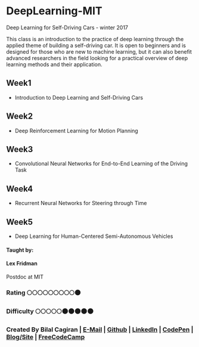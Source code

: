 # DeepLearning-MIT
Deep Learning for Self-Driving Cars - winter 2017

This class is an introduction to the practice of deep learning through the applied theme of building a self-driving car. It is open to beginners and is designed for those who are new to machine learning, but it can also benefit advanced researchers in the field looking for a practical overview of deep learning methods and their application.

## Week1
* Introduction to Deep Learning and Self-Driving Cars

## Week2
* Deep Reinforcement Learning for Motion Planning

## Week3
* Convolutional Neural Networks for End-to-End Learning of the Driving Task 

## Week4
* Recurrent Neural Networks for Steering through Time 

## Week5
* Deep Learning for Human-Centered Semi-Autonomous Vehicles 

#### Taught by: 

#### Lex Fridman
Postdoc at MIT

### Rating :full_moon::full_moon::full_moon::full_moon::full_moon::full_moon::full_moon::full_moon::full_moon::new_moon:
### Difficulty :full_moon::full_moon::full_moon::full_moon::full_moon::new_moon::new_moon::new_moon::new_moon::new_moon:

### Created By Bilal Cagiran | [E-Mail](mailto:bcagiran@hotmail.com) | [Github](https://github.com/extwiii/) | [LinkedIn](https://linkedin.com/in/bilalcagiran) | [CodePen](http://codepen.io/extwiii/) | [Blog/Site](http://bilalcagiran.com) | [FreeCodeCamp](https://www.freecodecamp.com/extwiii) 
